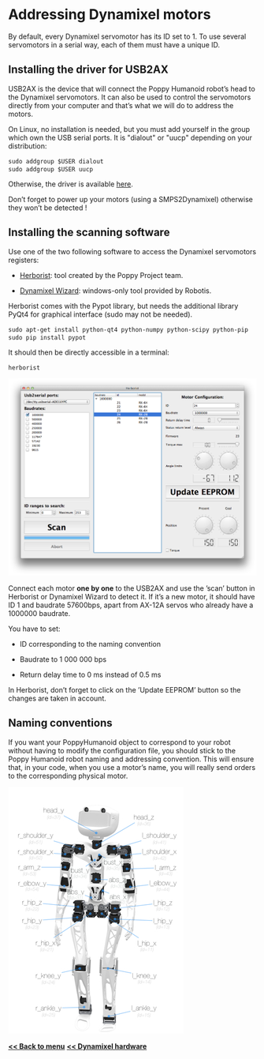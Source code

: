 
# Addressing Dynamixel motors


By default, every Dynamixel servomotor has its ID set to 1. To use
several servomotors in a serial way, each of them must have a unique ID.

## Installing the driver for USB2AX

USB2AX is the device that will connect the Poppy Humanoid robot’s head
to the Dynamixel servomotors. It can also be used to control the
servomotors directly from your computer and that’s what we will do to
address the motors.

On Linux, no installation is needed, but you must add yourself in the group which own the USB serial ports. It is "dialout" or "uucp" depending on your distribution:

    sudo addgroup $USER dialout
    sudo addgroup $USER uucp

Otherwise, the driver is available
[here](http://www.xevelabs.com/doku.php?id=product:usb2ax:quickstart).

Don’t forget to power up your motors (using a SMPS2Dynamixel) otherwise
they won’t be detected !

## Installing the scanning software

Use one of the two following software to access the Dynamixel
servomotors registers:

-   [Herborist](http://poppy-project.github.io/pypot/herborist.html):
    tool created by the Poppy Project team.

-   [Dynamixel
    Wizard](http://support.robotis.com/en/software/roboplus/dynamixel_monitor/quickstart/dynamixel_monitor_connection.htm):
    windows-only tool provided by Robotis.

Herborist comes with the Pypot library, but needs the additional library
PyQt4 for graphical interface (sudo may not be needed).

    sudo apt-get install python-qt4 python-numpy python-scipy python-pip
    sudo pip install pypot
    

It should then be directly accessible in a terminal:

    herborist

![image](../img/herborist.png)

Connect each motor **one by one** to the USB2AX and use the ’scan’
button in Herborist or Dynamixel Wizard to detect it. If it’s a new
motor, it should have ID 1 and baudrate 57600bps, apart from AX-12A
servos who already have a 1000000 baudrate.

You have to set:

-   ID corresponding to the naming convention

-   Baudrate to 1 000 000 bps

-   Return delay time to 0 ms instead of 0.5 ms

In Herborist, don’t forget to click on the ’Update EEPROM’ button so the
changes are taken in account.

## Naming conventions

If you want your PoppyHumanoid object to correspond to your robot
without having to modify the configuration file, you should stick to the
Poppy Humanoid robot naming and addressing convention. This will ensure
that, in your code, when you use a motor’s name, you will really send
orders to the corresponding physical motor.

![image](../img/motor_naming_convention.jpg)

[**<< Back to menu**](assemblyGuide.md)
[**<< Dynamixel hardware**](dynamixel_hardware.md)
